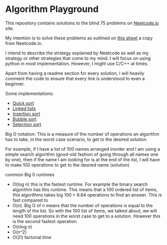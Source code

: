 # Algorithm Playground

This repository contains solutions to the blind 75 problems on [Neetcode.io](https://neetcode.io) site. 

My intention is to solve these problems as outlined on [this sheet](https://docs.google.com/spreadsheets/d/1MnkzzanUtLieQAnUXSDaHtDcdTwhM9GUqLqK7eUta-o/edit#gid=0) a copy from Neetcode.io. 

I intend to describe the strategy explained by Neetcode as well as my strategy or other strategies that come to my mind. 
I will focus on using python in most implementation. However, I might use C/C++ at times.

Apart from having a readme section for every solution, I will heavily comment the code to ensure that every line is understood to even a beginner.

Some implementations:

- [Quick sort](https://github.com/Antony-gitau/QuickSort_algorithm)
- [Linked lists](https://github.com/Antony-gitau/linked_list)
- [Insertion sort](https://github.com/Antony-gitau/insertion_sort_algorithm)
- [Bubble sort](https://github.com/Antony-gitau/bubble_sort_algorithm)
- [Selection sort](https://github.com/Antony-gitau/selection_sort_algorithm)


Big O notation:
This is a measure of the number of operations an algorithm has to take, in the worst case scenario, to get to the desired solution. 

For example,
if I have a list of 100 names arranged inorder and I am using a simple search algorithm (good-old fashion of going through all names one by one), then if the name I am looking for is at the end of the list, I will have to make 100 operations to get to the desired name (solution)

common Big 0 runtimes
- O(log n) this is the fastest runtime. For example the binary search algorithm has this runtime. This means that a 100 ordered list of items, this algorithms takes log 100 = 6.64 operations to find an answer. This is fast compared to 
- O(n). Big O of n means that the number of operations is equal to the length of the list. So with the 100 list of items, we talked about, we will need 100 operations in the worst case to get to a solution. However this is the second fastest operation.
- O(nlog n)
- O(n^2)
- O(2!) factorial time